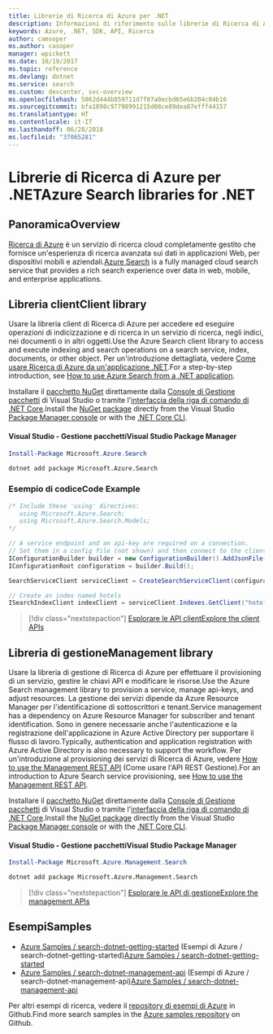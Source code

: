 ```yaml
---
title: Librerie di Ricerca di Azure per .NET
description: Informazioni di riferimento sulle librerie di Ricerca di Azure per .NET
keywords: Azure, .NET, SDK, API, Ricerca
author: camsoper
ms.author: casoper
manager: wpickett
ms.date: 10/19/2017
ms.topic: reference
ms.devlang: dotnet
ms.service: search
ms.custom: devcenter, svc-overview
ms.openlocfilehash: 5062d444b859711d7f87a0ecbd65e6b204c04b16
ms.sourcegitcommit: bfa1898c97798991215d08ce89dea87efff44157
ms.translationtype: HT
ms.contentlocale: it-IT
ms.lasthandoff: 06/28/2018
ms.locfileid: "37065281"
---
```

# <a name="azure-search-libraries-for-net"></a><span data-ttu-id="d19c3-104">Librerie di Ricerca di Azure per .NET</span><span class="sxs-lookup"><span data-stu-id="d19c3-104">Azure Search libraries for .NET</span></span>

## <a name="overview"></a><span data-ttu-id="d19c3-105">Panoramica</span><span class="sxs-lookup"><span data-stu-id="d19c3-105">Overview</span></span>

<span data-ttu-id="d19c3-106">[Ricerca di Azure](https://docs.microsoft.com/azure/search/search-what-is-azure-search) è un servizio di ricerca cloud completamente gestito che fornisce un'esperienza di ricerca avanzata sui dati in applicazioni Web, per dispositivi mobili e aziendali.</span><span class="sxs-lookup"><span data-stu-id="d19c3-106">[Azure Search](https://docs.microsoft.com/azure/search/search-what-is-azure-search) is a fully managed cloud search service that provides a rich search experience over data in web, mobile, and enterprise applications.</span></span>

## <a name="client-library"></a><span data-ttu-id="d19c3-107">Libreria client</span><span class="sxs-lookup"><span data-stu-id="d19c3-107">Client library</span></span>

<span data-ttu-id="d19c3-108">Usare la libreria client di Ricerca di Azure per accedere ed eseguire operazioni di indicizzazione e di ricerca in un servizio di ricerca, negli indici, nei documenti o in altri oggetti.</span><span class="sxs-lookup"><span data-stu-id="d19c3-108">Use the Azure Search client library to access and execute indexing and search operations on a search service, index, documents, or other object.</span></span> <span data-ttu-id="d19c3-109">Per un'introduzione dettagliata, vedere [Come usare Ricerca di Azure da un'applicazione .NET](https://docs.microsoft.com/azure/search/search-howto-dotnet-sdk).</span><span class="sxs-lookup"><span data-stu-id="d19c3-109">For a step-by-step introduction, see [How to use Azure Search from a .NET application](https://docs.microsoft.com/azure/search/search-howto-dotnet-sdk).</span></span>

<span data-ttu-id="d19c3-110">Installare il [pacchetto NuGet](https://www.nuget.org/packages/Microsoft.Azure.Search) direttamente dalla [Console di Gestione pacchetti][PackageManager] di Visual Studio o tramite l'[interfaccia della riga di comando di .NET Core][DotNetCLI].</span><span class="sxs-lookup"><span data-stu-id="d19c3-110">Install the [NuGet package](https://www.nuget.org/packages/Microsoft.Azure.Search) directly from the Visual Studio [Package Manager console][PackageManager] or with the [.NET Core CLI][DotNetCLI].</span></span>

#### <a name="visual-studio-package-manager"></a><span data-ttu-id="d19c3-111">Visual Studio - Gestione pacchetti</span><span class="sxs-lookup"><span data-stu-id="d19c3-111">Visual Studio Package Manager</span></span>

```powershell
Install-Package Microsoft.Azure.Search
```

```bash
dotnet add package Microsoft.Azure.Search
```

### <a name="code-example"></a><span data-ttu-id="d19c3-112">Esempio di codice</span><span class="sxs-lookup"><span data-stu-id="d19c3-112">Code Example</span></span>

```csharp
/* Include these 'using' directives:
   using Microsoft.Azure.Search;
   using Microsoft.Azure.Search.Models;
*/

// A service endpoint and an api-key are required on a connection.
// Set them in a config file (not shown) and then connect to the client.
IConfigurationBuilder builder = new ConfigurationBuilder().AddJsonFile("appsettings.json");
IConfigurationRoot configuration = builder.Build();

SearchServiceClient serviceClient = CreateSearchServiceClient(configuration);

// Create an index named hotels
ISearchIndexClient indexClient = serviceClient.Indexes.GetClient("hotels");

```

> [!div class="nextstepaction"]
> [<span data-ttu-id="d19c3-113">Esplorare le API client</span><span class="sxs-lookup"><span data-stu-id="d19c3-113">Explore the client APIs</span></span>](/dotnet/api/overview/azure/search/client)


## <a name="management-library"></a><span data-ttu-id="d19c3-114">Libreria di gestione</span><span class="sxs-lookup"><span data-stu-id="d19c3-114">Management library</span></span>

<span data-ttu-id="d19c3-115">Usare la libreria di gestione di Ricerca di Azure per effettuare il provisioning di un servizio, gestire le chiavi API e modificare le risorse.</span><span class="sxs-lookup"><span data-stu-id="d19c3-115">Use the Azure Search management library to provision a service, manage api-keys, and adjust resources.</span></span> <span data-ttu-id="d19c3-116">La gestione dei servizi dipende da Azure Resource Manager per l'identificazione di sottoscrittori e tenant.</span><span class="sxs-lookup"><span data-stu-id="d19c3-116">Service management has a dependency on Azure Resource Manager for subscriber and tenant identification.</span></span> <span data-ttu-id="d19c3-117">Sono in genere necessarie anche l'autenticazione e la registrazione dell'applicazione in Azure Active Directory per supportare il flusso di lavoro.</span><span class="sxs-lookup"><span data-stu-id="d19c3-117">Typically, authentication and application registration with Azure Active Directory is also necessary to support the workflow.</span></span> <span data-ttu-id="d19c3-118">Per un'introduzione al provisioning dei servizi di Ricerca di Azure, vedere [How to use the Management REST API](https://docs.microsoft.com/rest/api/searchmanagement/search-howto-management-rest-api) (Come usare l'API REST Gestione).</span><span class="sxs-lookup"><span data-stu-id="d19c3-118">For an introduction to Azure Search service provisioning, see [How to use the Management REST API](https://docs.microsoft.com/rest/api/searchmanagement/search-howto-management-rest-api).</span></span>

<span data-ttu-id="d19c3-119">Installare il [pacchetto NuGet](https://www.nuget.org/packages/Microsoft.Azure.Management.Search) direttamente dalla [Console di Gestione pacchetti][PackageManager] di Visual Studio o tramite l'[interfaccia della riga di comando di .NET Core][DotNetCLI].</span><span class="sxs-lookup"><span data-stu-id="d19c3-119">Install the [NuGet package](https://www.nuget.org/packages/Microsoft.Azure.Management.Search) directly from the Visual Studio [Package Manager console][PackageManager] or with the [.NET Core CLI][DotNetCLI].</span></span>

#### <a name="visual-studio-package-manager"></a><span data-ttu-id="d19c3-120">Visual Studio - Gestione pacchetti</span><span class="sxs-lookup"><span data-stu-id="d19c3-120">Visual Studio Package Manager</span></span>

```powershell
Install-Package Microsoft.Azure.Management.Search
```

```bash
dotnet add package Microsoft.Azure.Management.Search
```

> [!div class="nextstepaction"]
> [<span data-ttu-id="d19c3-121">Esplorare le API di gestione</span><span class="sxs-lookup"><span data-stu-id="d19c3-121">Explore the management APIs</span></span>](/dotnet/api/overview/azure/search/management)

## <a name="samples"></a><span data-ttu-id="d19c3-122">Esempi</span><span class="sxs-lookup"><span data-stu-id="d19c3-122">Samples</span></span>

 + <span data-ttu-id="d19c3-123">[Azure Samples / search-dotnet-getting-started](https://github.com/Azure-Samples/search-dotnet-getting-started) (Esempi di Azure / search-dotnet-getting-started)</span><span class="sxs-lookup"><span data-stu-id="d19c3-123">[Azure Samples / search-dotnet-getting-started](https://github.com/Azure-Samples/search-dotnet-getting-started)</span></span>
 + <span data-ttu-id="d19c3-124">[Azure Samples / search-dotnet-management-api](https://github.com/Azure-Samples/search-dotnet-management-api) (Esempi di Azure / search-dotnet-management-api)</span><span class="sxs-lookup"><span data-stu-id="d19c3-124">[Azure Samples / search-dotnet-management-api](https://github.com/Azure-Samples/search-dotnet-management-api)</span></span>

<span data-ttu-id="d19c3-125">Per altri esempi di ricerca, vedere il [repository di esempi di Azure](https://github.com/Azure-Samples/) in Github.</span><span class="sxs-lookup"><span data-stu-id="d19c3-125">Find more search samples in the [Azure samples repository](https://github.com/Azure-Samples/) on Github.</span></span>

[PackageManager]: https://docs.microsoft.com/nuget/tools/package-manager-console
[DotNetCLI]: https://docs.microsoft.com/dotnet/core/tools/dotnet-add-package
